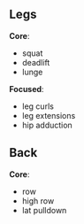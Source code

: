 ## Legs

**Core**:
- squat
- deadlift
- lunge

**Focused**:
- leg curls
- leg extensions
- hip adduction

## Back

**Core**:
- row
- high row
- lat pulldown
